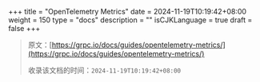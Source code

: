 +++
title = "OpenTelemetry Metrics"
date = 2024-11-19T10:19:42+08:00
weight = 150
type = "docs"
description = ""
isCJKLanguage = true
draft = false
+++

> 原文：[https://grpc.io/docs/guides/opentelemetry-metrics/](https://grpc.io/docs/guides/opentelemetry-metrics/)
>
> 收录该文档的时间：`2024-11-19T10:19:42+08:00`
